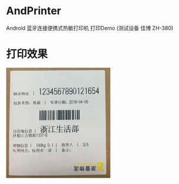 # AndPrinter
Android 蓝牙连接便携式热敏打印机 打印Demo (测试设备 佳博 ZH-380)

# 打印效果
![Image text](https://github.com/wugemu/AndPrinter/blob/master/68888E85-AC3E-4A0A-8A6B-4F1696353D18.png)
